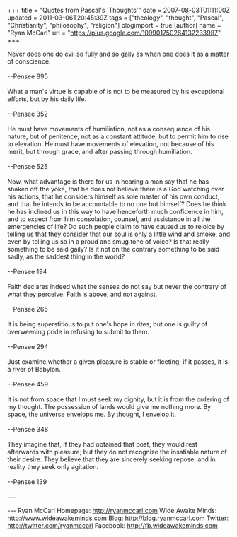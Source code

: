 +++
title = "Quotes from Pascal's 'Thoughts'"
date = 2007-08-03T01:11:00Z
updated = 2011-03-06T20:45:39Z
tags = ["theology", "thought", "Pascal", "Christianity", "philosophy", "religion"]
blogimport = true
[author]
	name = "Ryan McCarl"
	uri = "https://plus.google.com/109901750264132233987"
+++

Never does one do evil so fully and so gaily as when one does it as a matter of conscience.<br /><br />--Pensee<em> </em>895<br /><br />What a man's virtue is capable of is not to be measured by his exceptional efforts, but by his daily life.<br /><br />--Pensee 352<br /><br />He must have movements of humiliation, not as a consequence of his nature, but of penitence; not as a constant attitude, but to permit him to rise to elevation.  He must have movements of elevation, not because of his merit, but through grace, and after passing through humiliation.<br /><br />--Pensee 525<br /><br />Now, what advantage is there for us in hearing a man say that he has shaken off the yoke, that he does not believe there is a God watching over his actions, that he considers himself as sole master of his own conduct, and that he intends to be accountable to no one but himself?  Does he think he has inclined us in this way to have henceforth much confidence in him, and to expect from him consolation, counsel, and assistance in all the emergencies of life?  Do such people claim to have caused us to rejoice by telling us that they consider that our soul is only a little wind and smoke, and even by telling us so in a proud and smug tone of voice?  Is that really something to be said gaily?  Is it not on the contrary something to be said sadly, as the saddest thing in the world?<br /><br />--Pensee 194<br /><br />Faith declares indeed what the senses do not say but never the contrary of what they perceive.  Faith is above, and not against.<br /><br />--Pensee 265<br /><br />It is being superstitious to put one's hope in rites; but one is guilty of overweening pride in refusing to submit to them.<br /><br />--Pensee 294<br /><br />Just examine whether a given pleasure is stable or fleeting; if it passes, it is a river of Babylon.<br /><br />--Pensee 459<br /><br />It is not from space that I must seek my dignity, but it is from the ordering of my thought.  The possession of lands would give me nothing more.  By space, the universe envelops me.  By thought, I envelop it.<br /><br />--Pensee 348<br /><br />They imagine that, if they had obtained that post, they would rest afterwards with pleasure; but they do not recognize the insatiable nature of their desire.  They believe that they are sincerely seeking repose, and in reality they seek only agitation.<br /><br />--Pensee 139<br /><br />---<div class="blogger-post-footer">---
Ryan McCarl
Homepage: http://ryanmccarl.com
Wide Awake Minds: http://www.wideawakeminds.com
Blog: http://blog.ryanmccarl.com
Twitter: http://twitter.com/ryanmccarl
Facebook: http://fb.wideawakeminds.com</div>
